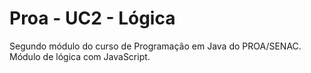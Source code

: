 # Proa - UC2 - Lógica
Segundo módulo do curso de Programação em Java do PROA/SENAC. Módulo de lógica com JavaScript.
